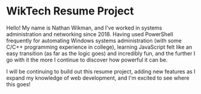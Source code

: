 
# WikTech Resume Project
Hello! My name is Nathan Wikman, and I've worked in systems administration and networking since 2018. Having used PowerShell frequently for automating Windows systems administration (with some C/C++ programming experience in college), learning JavaScript felt like an easy transition (as far as the logic goes) and incredibly fun, and the further I go with it the more I continue to discover how powerful it can be.

I will be continuing to build out this resume project, adding new features as I expand my knowledge of web development, and I'm excited to see where this goes!
